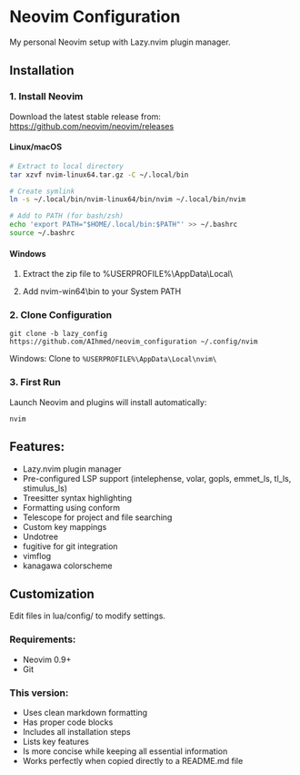 # Neovim Configuration

My personal Neovim setup with Lazy.nvim plugin manager.

## Installation

### 1. Install Neovim

Download the latest stable release from:
https://github.com/neovim/neovim/releases

#### Linux/macOS
```bash
# Extract to local directory
tar xzvf nvim-linux64.tar.gz -C ~/.local/bin

# Create symlink
ln -s ~/.local/bin/nvim-linux64/bin/nvim ~/.local/bin/nvim

# Add to PATH (for bash/zsh)
echo 'export PATH="$HOME/.local/bin:$PATH"' >> ~/.bashrc
source ~/.bashrc
```

#### Windows

1. Extract the zip file to %USERPROFILE%\AppData\Local\

2. Add nvim-win64\bin to your System PATH

### 2. Clone Configuration
```
git clone -b lazy_config https://github.com/AIhmed/neovim_configuration ~/.config/nvim
```

Windows: Clone to `%USERPROFILE%\AppData\Local\nvim\`

### 3. First Run

Launch Neovim and plugins will install automatically:
```
nvim
```
## Features:
- Lazy.nvim plugin manager
- Pre-configured LSP support (intelephense, volar, gopls, emmet_ls, tl_ls, stimulus_ls)
- Treesitter syntax highlighting
- Formatting using conform
- Telescope for project and file searching
- Custom key mappings
- Undotree
- fugitive for git integration
- vimflog 
- kanagawa colorscheme

## Customization

Edit files in lua/config/ to modify settings.

### Requirements:

- Neovim 0.9+
- Git


### This version:
- Uses clean markdown formatting
- Has proper code blocks
- Includes all installation steps
- Lists key features
- Is more concise while keeping all essential information
- Works perfectly when copied directly to a README.md file
